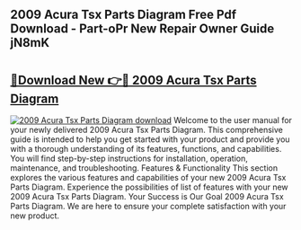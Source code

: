 ## 2009 Acura Tsx Parts Diagram Free Pdf Download - Part-oPr New Repair Owner Guide jN8mK

# <h2><a href="http://dfursv.blite.top/?on=2009+Acura+Tsx+Parts+Diagram">🔗Download New 👉🔴 2009 Acura Tsx Parts Diagram</a></h2>

[![2009 Acura Tsx Parts Diagram download](https://i.imgur.com/lujVjoI.png)](http://dfursv.blite.top/?on=2009+Acura+Tsx+Parts+Diagram)
Welcome to the user manual for your newly delivered 2009 Acura Tsx Parts Diagram. This comprehensive guide is intended to help you get started with your product and provide you with a thorough understanding of its features, functions, and capabilities. You will find step-by-step instructions for installation, operation, maintenance, and troubleshooting. Features & Functionality This section explores the various features and capabilities of your new 2009 Acura Tsx Parts Diagram. Experience the possibilities of list of features with your new 2009 Acura Tsx Parts Diagram. Your Success is Our Goal 2009 Acura Tsx Parts Diagram. We are here to ensure your complete satisfaction with your new product.
